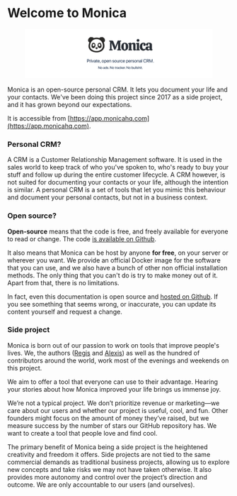 # Welcome to Monica

<figure><img src=".gitbook/assets/documentation.png" alt=""><figcaption></figcaption></figure>

Monica is an open-source personal CRM. It lets you document your life and your contacts. We've been doing this project since 2017 as a side project, and it has grown beyond our expectations.

It is accessible from [https://app.monicahq.com](https://app.monicahq.com).

### Personal CRM?

A CRM is a Customer Relationship Management software. It is used in the sales world to keep track of who you've spoken to, who's ready to buy your stuff and follow up during the entire customer lifecycle. A CRM however, is not suited for documenting your contacts or your life, although the intention is similar. A personal CRM is a set of tools that let you mimic this behaviour and document your personal contacts, but not in a business context.

### **Open source?**

**Open-source** means that the code is free, and freely available for everyone to read or change. The code [is available on Github](https://github.com/monicahq/chandler).

It also means that Monica can be host by anyone **for free**, on your server or wherever you want. We provide an official Docker image for the software that you can use, and we also have a bunch of other non official installation methods. The only thing that you can't do is try to make money out of it. Apart from that, there is no limitations.&#x20;

In fact, even this documentation is open source and [hosted on Github](https://github.com/monicahq/docs-gitbook). If you see something that seems wrong, or inaccurate, you can update its content yourself and request a change.

### Side project

Monica is born out of our passion to work on tools that improve people's lives. We, the authors ([Regis](https://twitter.com/maazarin) and [Alexis](https://twitter.com/asbin)) as well as the hundred of contributors around the world, work most of the evenings and weekends on this project.

We aim to offer a tool that everyone can use to their advantage. Hearing your stories about how Monica improved your life brings us immense joy.

We’re not a typical project. We don’t prioritize revenue or marketing—we care about our users and whether our project is useful, cool, and fun. Other founders might focus on the amount of money they’ve raised, but we measure success by the number of stars our GitHub repository has. We want to create a tool that people love and find cool.

The primary benefit of Monica being a side project is the heightened creativity and freedom it offers. Side projects are not tied to the same commercial demands as traditional business projects, allowing us to explore new concepts and take risks we may not have taken otherwise. It also provides more autonomy and control over the project’s direction and outcome. We are only accountable to our users (and ourselves).
